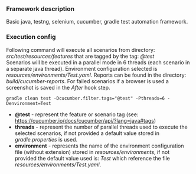 ### Framework description
Basic java, testng, selenium, cucumber, gradle test automation framework.

### Execution config
Following command will execute all scenarios from directory: _src/test/resources/features_ that are tagged by the tag: _@test_  
Scenarios will be executed in a parallel mode in 6 threads (each scenario in a separate java thread). Environment configuration selected is _resources/environments/Test.yaml_.
Reports can be found in the directory: _build/cucumber-reports_. For failed scenarios if a browser is used a screenshot is saved in the _After_ hook step.

`gradle clean test -Dcucumber.filter.tags="@test" -Pthreads=6 -Denvironment=Test`

- **@test** - represent the feature or scenario tag (see: https://cucumber.io/docs/cucumber/api/?lang=java#tags)
- **threads** - represent the number of parallel threads used to execute the selected scenarios, if not provided a default value stored in _gradle.properties_ is used. 
- **environment** - represents the name of the environment configuration file (without extension) stored in _resources/environments_, if not provided the default value used is: _Test_ which reference the file _resources/environments/Test.yaml_.  

